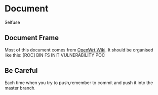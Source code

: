 # Document
Selfuse


## Document Frame
Most of this document comes from [OpenWrt Wiki](www.openwrt.org).
It should be organised like this:
[ROC]
  BIN
  FS
  INIT
  VULNERABILITY
  POC
  
 
## Be Careful
Each time when you try to push,remember to commit and push it into the master branch.
